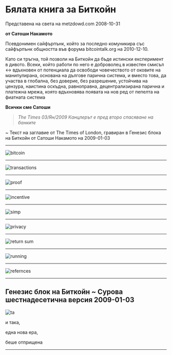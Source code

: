 # Бялата книга за Биткойн
Представена на света на metzdowd.com
2008-10-31

**от Сатоши Накамото**

Псевдонимeн сайфърпънк, който за последно комуникира
със сайфърпънк общността във форума bitcointalk.org
на 2010-12-10.

Като си тръгна, той позволи на Биткойн да бъде истински експеримент
в дивото. Всеки, който работи по него е доброволец в известен
смисъл <-> вдъхновен от потенциала да освободи човечеството
от оковите на манипулирана, основана на дългове парична
система, и вместо това, да участва в глобална, без доверие,
без разрешение, устойчива на цензура, наистина оскъдна, равноправна, децентрализирана парична и платежна мрежа, която вдъхновява появата на нов ред от
пепелта на фиатната система

**Всички сме Сатоши**
>*The Times 03/Ян/2009 Канцлерът е пред
второ спасяване на банките*

~ Текст на заглавие от The Times of London,
гравиран в Генезис блока на Биткойн от Сатоши
Накамото на 2009-01-03

---

![bitcoin](figure-034-bitcoin.png)

---

![transactions](figure-035-transactions.png)

---

![proof](figure-036-proof.png)

---

![incentive](figure-037-incentive.png)

---

![simp](figure-038-simp.png)

---
![privacy](figure-039-privacy.png)

---

![return sum](figure-040-return%20sum.png)

---

![running](figure-041-running.png)

---

![refernces](figure-042-refernces.png)

---

## Генезис блок на Биткойн ~ Сурова шестнадесетична версия 2009-01-03

![ta](figure-043-ta.png)

и така,

една нова ера,

беше отприщена

---
